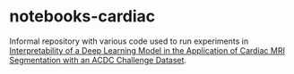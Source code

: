# notebooks-cardiac

Informal repository with various code used to run experiments in [Interpretability of a Deep Learning Model in the Application of Cardiac MRI Segmentation with an ACDC Challenge Dataset](https://arxiv.org/abs/2103.08590). 
